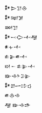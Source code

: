 <div class='block'>
<div class='line'>𒀯𒆕𒋛𒁲</div>
<div class='line'>𒀯𒉈𒋜</div>
<div class='line'>𒇷𒋛</div>
<div class='line'>𒀯𒁁𒀖𒋾𒆷</div>
<div class='line'>𒀭𒉡𒋾</div>
<div class='line'>𒉺𒉌𒌑𒋾</div>
<div class='line'>𒊭 𒀸 𒉺𒉌𒋾</div>
<div class='line'>𒅔𒈾𒈨𒊒𒉌</div>
<div class='line'>𒀯𒇻𒅂𒄞𒌓</div>
<div class='line'>𒌑𒁲𒈾</div>
<div class='line'>𒆷 𒅔𒈾𒈥</div>
</div>